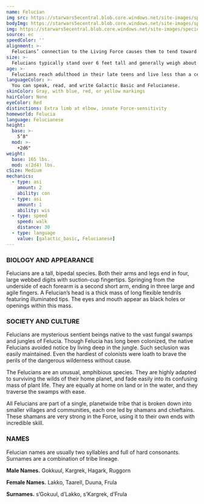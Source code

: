 ```yaml
---
name: Felucian
img src: https://starwars5ecentral.blob.core.windows.net/site-images/species/species_felucian.png
bodyImg: https://starwars5ecentral.blob.core.windows.net/site-images/species/species_felucian.png
img: https://starwars5ecentral.blob.core.windows.net/site-images/species/species_felucian.png
source: ec
speedColor: ''
alignment: >-
  Felucians’ connection to the Living Force causes them to tend toward the light side, though there are exceptions.
size: >-
  Felucians typically stand over 6 feet tall and generally weigh about 200 lbs. Regardless of your position in that range, your size is Medium.
age: >-
  Felucians reach adulthood in their late teens and live less than a century.
languageColor: >-
  You can speak, read, and write Galactic Basic and Felucianese. 
skinColor: Gray, with blue, red, or yellow markings
hairColor: None
eyeColor: Red
distinctions: Extra limb at elbow, innate Force-sensitivity
homeworld: Felucia
language: Felucianese
height:
  base: >-
    5’8"
  mod: >-
    +2d6"
weight:
  base: 165 lbs.
  mod: x(2d4) lbs.
cSize: Medium
mechanics:
  - type: asi
    amount: 2
    ability: con
  - type: asi
    amount: 1
    ability: wis
  - type: speed
    speed: walk
    distance: 30
  - type: language
    value: [galactic_basic, Felucianese]
---
```

### BIOLOGY AND APPEARANCE
Felucians are a tall, bipedal species. Both their arms and legs end in four, large webbed digits with suction-cup fingertips. Springing from the underside of each forearm is a second short arm, ending in three large and agile fingers. A Felucian’s head is a thick mass of long flexible tendrils featuring illuminated tips. The eyes and mouth appear as black holes or openings within this mass.

### SOCIETY AND CULTURE
Felucians are mysterious sentient beings native to the vast fungal swamps and jungles of Felucia. Though Felucia has long been colonized, the native Felucians avoided notice by living deep in the jungle. Such seclusion was easily maintained. Even the hardiest of colonists were loath to brave the perils of the dangerous wilderness without cause.

The Felucians are an unusual, amphibious species. They are highly adapted to surviving the wilds of their home planet, and fade easily into its confusing mass of plant life. They are equally at home on land or in the water, and they traverse the swamps with ease.

All Felucians are part of a single, planetwide tribe that is broken down into smaller villages and communities, each one led by shamans and chieftains. These shamans are very strong in the Force, using it to their own ends with incredible skill.

### NAMES
Felucian names are usually two syllables and full of hard consonants. Surnames are a combination of tribe lineage.

__Male Names.__ Gokkuul, Kargrek, Hagark, Ruggorn

__Female Names.__ Lakko, Taarell, Duuna, Frula

__Surnames.__ s’Gokuul, d’Lakko, s’Kargrek, d’Frula



    